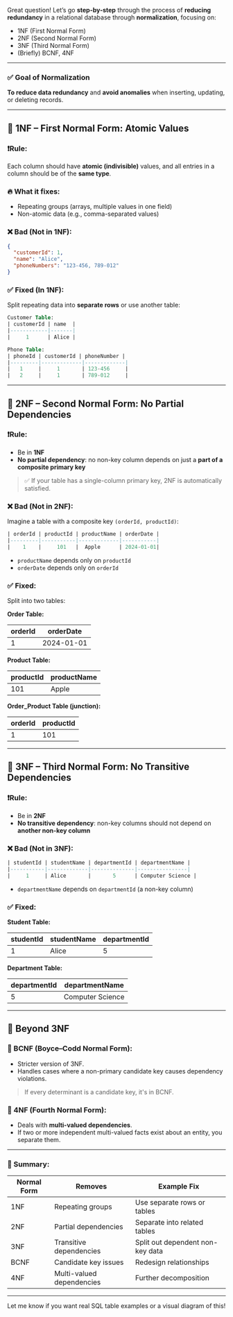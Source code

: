 Great question! Let’s go **step-by-step** through the process of **reducing redundancy** in a relational database through **normalization**, focusing on:

- 1NF (First Normal Form)
- 2NF (Second Normal Form)
- 3NF (Third Normal Form)
- (Briefly) BCNF, 4NF

---

### ✅ Goal of Normalization

**To reduce data redundancy** and **avoid anomalies** when inserting, updating, or deleting records.

---

## 🔹 1NF – First Normal Form: Atomic Values

### ❗Rule:

Each column should have **atomic (indivisible)** values, and all entries in a column should be of the **same type**.

### 🔥 What it fixes:

- Repeating groups (arrays, multiple values in one field)
- Non-atomic data (e.g., comma-separated values)

### ❌ Bad (Not in 1NF):

```json
{
  "customerId": 1,
  "name": "Alice",
  "phoneNumbers": "123-456, 789-012"
}
```

### ✅ Fixed (In 1NF):

Split repeating data into **separate rows** or use another table:

```sql
Customer Table:
| customerId | name  |
|------------|-------|
|     1      | Alice |

Phone Table:
| phoneId | customerId | phoneNumber |
|---------|-------------|-------------|
|   1     |     1       | 123-456     |
|   2     |     1       | 789-012     |
```

---

## 🔹 2NF – Second Normal Form: No Partial Dependencies

### ❗Rule:

- Be in **1NF**
- **No partial dependency**: no non-key column depends on just a **part of a composite primary key**

> ✅ If your table has a single-column primary key, 2NF is automatically satisfied.

### ❌ Bad (Not in 2NF):

Imagine a table with a composite key `(orderId, productId)`:

```sql
| orderId | productId | productName | orderDate |
|---------|-----------|-------------|-----------|
|    1    |     101   |  Apple      | 2024-01-01|
```

- `productName` depends only on `productId`
- `orderDate` depends only on `orderId`

### ✅ Fixed:

Split into two tables:

**Order Table:**

| orderId | orderDate  |
| ------- | ---------- |
| 1       | 2024-01-01 |

**Product Table:**

| productId | productName |
| --------- | ----------- |
| 101       | Apple       |

**Order_Product Table (junction):**

| orderId | productId |
| ------- | --------- |
| 1       | 101       |

---

## 🔹 3NF – Third Normal Form: No Transitive Dependencies

### ❗Rule:

- Be in **2NF**
- **No transitive dependency**: non-key columns should not depend on **another non-key column**

### ❌ Bad (Not in 3NF):

```sql
| studentId | studentName | departmentId | departmentName |
|-----------|-------------|--------------|----------------|
|     1     | Alice       |       5      | Computer Science |
```

- `departmentName` depends on `departmentId` (a non-key column)

### ✅ Fixed:

**Student Table:**

| studentId | studentName | departmentId |
| --------- | ----------- | ------------ |
| 1         | Alice       | 5            |

**Department Table:**

| departmentId | departmentName   |
| ------------ | ---------------- |
| 5            | Computer Science |

---

## 🔸 Beyond 3NF

### 🔹 BCNF (Boyce–Codd Normal Form):

- Stricter version of 3NF.
- Handles cases where a non-primary candidate key causes dependency violations.

> If every determinant is a candidate key, it's in BCNF.

### 🔹 4NF (Fourth Normal Form):

- Deals with **multi-valued dependencies**.
- If two or more independent multi-valued facts exist about an entity, you separate them.

---

### 🧠 Summary:

| Normal Form | Removes                   | Example Fix                      |
| ----------- | ------------------------- | -------------------------------- |
| 1NF         | Repeating groups          | Use separate rows or tables      |
| 2NF         | Partial dependencies      | Separate into related tables     |
| 3NF         | Transitive dependencies   | Split out dependent non-key data |
| BCNF        | Candidate key issues      | Redesign relationships           |
| 4NF         | Multi-valued dependencies | Further decomposition            |

---

Let me know if you want real SQL table examples or a visual diagram of this!
